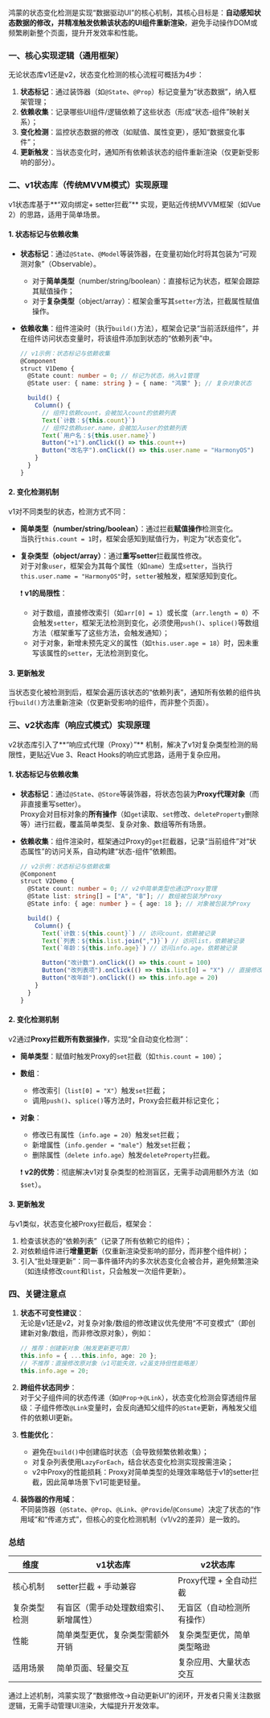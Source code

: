 鸿蒙的状态变化检测是实现“数据驱动UI”的核心机制，其核心目标是：**自动感知状态数据的修改，并精准触发依赖该状态的UI组件重新渲染**，避免手动操作DOM或频繁刷新整个页面，提升开发效率和性能。


### 一、核心实现逻辑（通用框架）
无论状态库v1还是v2，状态变化检测的核心流程可概括为4步：  
1. **状态标记**：通过装饰器（如`@State`、`@Prop`）标记变量为“状态数据”，纳入框架管理；  
2. **依赖收集**：记录哪些UI组件/逻辑依赖了这些状态（形成“状态-组件”映射关系）；  
3. **变化检测**：监控状态数据的修改（如赋值、属性变更），感知“数据变化事件”；  
4. **更新触发**：当状态变化时，通知所有依赖该状态的组件重新渲染（仅更新受影响的部分）。  


### 二、v1状态库（传统MVVM模式）实现原理
v1状态库基于**“双向绑定+ setter拦截”** 实现，更贴近传统MVVM框架（如Vue 2）的思路，适用于简单场景。


#### 1. 状态标记与依赖收集
- **状态标记**：通过`@State`、`@Model`等装饰器，在变量初始化时将其包装为“可观测对象”（Observable）。  
  - 对于**简单类型**（number/string/boolean）：直接标记为状态，框架会跟踪其赋值操作；  
  - 对于**复杂类型**（object/array）：框架会重写其`setter`方法，拦截属性赋值操作。  

- **依赖收集**：组件渲染时（执行`build()`方法），框架会记录“当前活跃组件”，并在组件访问状态变量时，将该组件添加到状态的“依赖列表”中。  
  ```typescript
  // v1示例：状态标记与依赖收集
  @Component
  struct V1Demo {
    @State count: number = 0; // 标记为状态，纳入v1管理
    @State user: { name: string } = { name: "鸿蒙" }; // 复杂对象状态

    build() {
      Column() {
        // 组件1依赖count，会被加入count的依赖列表
        Text(`计数：${this.count}`) 
        // 组件2依赖user.name，会被加入user的依赖列表
        Text(`用户名：${this.user.name}`)
        Button("+1").onClick(() => this.count++)
        Button("改名字").onClick(() => this.user.name = "HarmonyOS")
      }
    }
  }
  ```


#### 2. 变化检测机制
v1对不同类型的状态，检测方式不同：  
- **简单类型（number/string/boolean）**：通过拦截**赋值操作**检测变化。  
  当执行`this.count = 1`时，框架会感知到赋值行为，判定为“状态变化”。  

- **复杂类型（object/array）**：通过**重写setter**拦截属性修改。  
  对于对象`user`，框架会为其每个属性（如`name`）生成`setter`，当执行`this.user.name = "HarmonyOS"`时，`setter`被触发，框架感知到变化。  

  ❗ **v1的局限性**：  
  - 对于数组，直接修改索引（如`arr[0] = 1`）或长度（`arr.length = 0`）不会触发`setter`，框架无法检测到变化，必须使用`push()`、`splice()`等数组方法（框架重写了这些方法，会触发通知）；  
  - 对于对象，新增未预先定义的属性（如`this.user.age = 18`）时，因未重写该属性的`setter`，无法检测到变化。  


#### 3. 更新触发
当状态变化被检测到后，框架会遍历该状态的“依赖列表”，通知所有依赖的组件执行`build()`方法重新渲染（仅更新受影响的组件，而非整个页面）。  


### 三、v2状态库（响应式模式）实现原理
v2状态库引入了**“响应式代理（Proxy）”** 机制，解决了v1对复杂类型检测的局限性，更贴近Vue 3、React Hooks的响应式思路，适用于复杂应用。


#### 1. 状态标记与依赖收集
- **状态标记**：通过`@State`、`@Store`等装饰器，将状态包装为**Proxy代理对象**（而非直接重写setter）。  
  Proxy会对目标对象的**所有操作**（如`get`读取、`set`修改、`deleteProperty`删除等）进行拦截，覆盖简单类型、复杂对象、数组等所有场景。  

- **依赖收集**：组件渲染时，框架通过Proxy的`get`拦截器，记录“当前组件”对“状态属性”的访问关系，自动构建“状态-组件”依赖图。  
  ```typescript
  // v2示例：状态标记与依赖收集
  @Component
  struct V2Demo {
    @State count: number = 0; // v2中简单类型也通过Proxy管理
    @State list: string[] = ["A", "B"]; // 数组被包装为Proxy
    @State info: { age: number } = { age: 18 }; // 对象被包装为Proxy

    build() {
      Column() {
        Text(`计数：${this.count}`) // 访问count，依赖被记录
        Text(`列表：${this.list.join(",")}`) // 访问list，依赖被记录
        Text(`年龄：${this.info.age}`) // 访问info.age，依赖被记录

        Button("改计数").onClick(() => this.count = 100)
        Button("改列表项").onClick(() => this.list[0] = "X") // 直接修改索引
        Button("改年龄").onClick(() => this.info.age = 20)
      }
    }
  }
  ```


#### 2. 变化检测机制
v2通过**Proxy拦截所有数据操作**，实现“全自动变化检测”：  
- **简单类型**：赋值时触发Proxy的`set`拦截（如`this.count = 100`）；  
- **数组**：  
  - 修改索引（`list[0] = "X"`）触发`set`拦截；  
  - 调用`push()`、`splice()`等方法时，Proxy会拦截并标记变化；  
- **对象**：  
  - 修改已有属性（`info.age = 20`）触发`set`拦截；  
  - 新增属性（`info.gender = "male"`）触发`set`拦截；  
  - 删除属性（`delete info.age`）触发`deleteProperty`拦截。  

  ❗ **v2的优势**：彻底解决v1对复杂类型的检测盲区，无需手动调用额外方法（如`$set`）。  


#### 3. 更新触发
与v1类似，状态变化被Proxy拦截后，框架会：  
1. 检查该状态的“依赖列表”（记录了所有依赖它的组件）；  
2. 对依赖组件进行**增量更新**（仅重新渲染受影响的部分，而非整个组件树）；  
3. 引入“批处理更新”：同一事件循环内的多次状态变化会被合并，避免频繁渲染（如连续修改`count`和`list`，只会触发一次组件更新）。  


### 四、关键注意点
1. **状态不可变性建议**：  
   无论是v1还是v2，对复杂对象/数组的修改建议优先使用“不可变模式”（即创建新对象/数组，而非修改原对象），例如：  
   ```typescript
   // 推荐：创建新对象（触发更新更可靠）
   this.info = { ...this.info, age: 20 }; 
   // 不推荐：直接修改原对象（v1可能失效，v2虽支持但性能略差）
   this.info.age = 20; 
   ```

2. **跨组件状态同步**：  
   对于父子组件间的状态传递（如`@Prop`→`@Link`），状态变化检测会穿透组件层级：子组件修改`@Link`变量时，会反向通知父组件的`@State`更新，再触发父组件的依赖UI更新。

3. **性能优化**：  
   - 避免在`build()`中创建临时状态（会导致频繁依赖收集）；  
   - 对复杂列表使用`LazyForEach`，结合状态变化检测实现按需渲染；  
   - v2中Proxy的性能损耗：Proxy对简单类型的处理效率略低于v1的setter拦截，因此简单场景下v1可能更轻量。

4. **装饰器的作用域**：  
   不同装饰器（`@State`、`@Prop`、`@Link`、`@Provide`/`@Consume`）决定了状态的“作用域”和“传递方式”，但核心的变化检测机制（v1/v2的差异）是一致的。


### 总结
| 维度                | v1状态库                          | v2状态库                          |
|---------------------|----------------------------------|----------------------------------|
| 核心机制            |  setter拦截 + 手动兼容            |  Proxy代理 + 全自动拦截           |
| 复杂类型检测        | 有盲区（需手动处理数组索引、新增属性） | 无盲区（自动检测所有操作）         |
| 性能                | 简单类型更优，复杂类型需额外开销    | 复杂类型更优，简单类型略逊         |
| 适用场景            | 简单页面、轻量交互                | 复杂应用、大量状态交互            |

通过上述机制，鸿蒙实现了“数据修改→自动更新UI”的闭环，开发者只需关注数据逻辑，无需手动管理UI渲染，大幅提升开发效率。